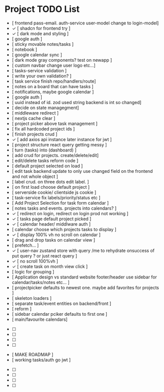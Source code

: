 # Project TODO List

- [ frontend pass-email. auth-service user-model change to login-model]
- ✓ [ shadcn for frontend try ]
- ✓ [ dark mode and styling ]
- [ google auth ]
- [ sticky movable notes/tasks ]
- [ notebook ]
- [ google calendar sync ]
- [ dark mode gray components? test on newapp ]
- [ custom navbar change user logo etc...]
- [ tasks-service validation ]
- [ write your own validation? ]
- [ task service finish repo/handlers/route]
- [ notes on a board that can have tasks ]
- [ notifications, maybe google calendar ]
- [ google auth ]
- [ uuid instead of id. zod used string backend is int so changed]
- [ decide on state managegment]
- [ middleware redirect ]
- [ nextjs cache clear ]
- [ project picker above task management ]
- [ fix all hardcoded project ids ]
- [ finish projects crud ]
- ✓ [ add axios api instance later instance for jwt ]
- [ project structure react query getting messy ]
- [ turn (tasks) into (dashboard) ]
- [ add crud for projects. create/delete/edit]
- [ edit/delete tasks reform code ]
- [ default project selected on load ]
- [ edit task backend update to only use changed field on the frontend and not whole object ]
- [ label crud. on three dots edit label. ]
- [ on first load choose default project ]
- [ serverside cookie/ clientside js cookie ]
- [ task-service fix labels/priority/status etc ]
- [ Add Project Selection for task form calendar ]
- [ notes tasks and events. projects into calendars? ]
- ✓ [ redirect on login, redirect on login prod not working ]
- ✓ [ tasks page default project picked ]
- ✓ [ calendar header/ middlware auth ]
- [ calendar choose which projects tasks to display ]
- ✓ [ display 100% vh no scroll on calendar ]
- [ drag and drop tasks on calendar view ]
- [ prefetch... ]
- ✓ [ user-nav zustand store with query /me to rehydrate onsuccess of put query ? or just react query ]
- ✓ [ no scroll 100%vh ]
- ✓ [ create task on month view click ]
- [ logic for grouping ]
- [ Application design vs standard website footer/header use sidebar for calendar/tasks/notes etc... ]
- [ projectpicker defaults to newest one. maybe add favorites for projects ]
- [ skeleton loaders ]
- [ separate task/event entities on backend/front ]
- [ reform ]
- [ sidebar calendar pciker defaults to first one ]
- [ main/favourite calendars]
- [ ]
- [ ]
- [ ]
- [ ]
- [ MAKE ROADMAP ]
- [ working tasks/auth go jwt ]
- [ ]
- [ ]
- [ ]
- [ ]

